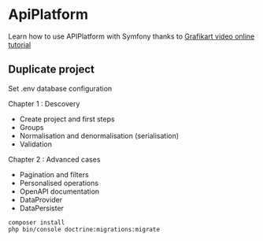 # ApiPlatform

Learn how to use APIPlatform with Symfony thanks to [Grafikart video online tutorial](https://grafikart.fr/formations/api-plaform)

## Duplicate project
Set .env database configuration

Chapter 1 : Descovery
* Create project and first steps
* Groups
* Normalisation and denormalisation (serialisation)
* Validation

Chapter 2 : Advanced cases
* Pagination and filters
* Personalised operations
* OpenAPI documentation
* DataProvider
* DataPersister


```shell
composer install
php bin/console doctrine:migrations:migrate


```